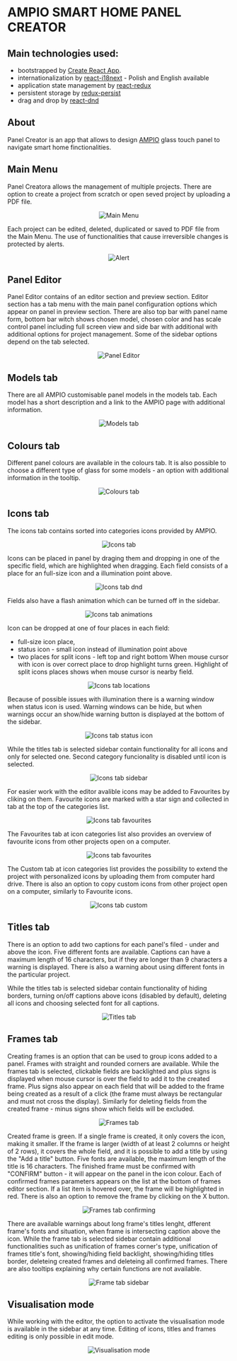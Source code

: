 # AMPIO SMART HOME PANEL CREATOR

## Main technologies used:

* bootstrapped by [Create React App](https://github.com/facebook/create-react-app).
* internationalization by [react-i18next](https://github.com/i18next/react-i18next) - Polish and English available
* application state management by [react-redux](https://github.com/reduxjs/react-redux)
* persistent storage by [redux-persist](https://github.com/rt2zz/redux-persist)
* drag and drop by [react-dnd](https://github.com/react-dnd/react-dnd/)

## About

Panel Creator is an app that allows to design [AMPIO](https://ampio.pl/en/ampio-smarthome-homepage/) glass touch panel to navigate smart home finctionalities. 


## Main Menu

Panel Creatora allows the management of multiple projects. There are option to create a project from scratch or open seved project by uploading a PDF file. 
<p align="center">
  <img src="https://github.com/KrynickiJarek/kreatorpaneli/blob/43f585d3e7a327e6d104b3beb355e63e80a140e9/src/assets/readme/01_main_menu.png" alt="Main Menu"/>
</p>

Each project can be edited, deleted, duplicated or saved to PDF file from the Main Menu.
The use of functionalities that cause irreversible changes is protected by alerts.
<p align="center">
  <img src="https://github.com/KrynickiJarek/kreatorpaneli/blob/b6de404c5bca02ebb2e7343213465980144fa8d8/src/assets/readme/02_alert.png" alt="Alert"/>
</p>

## Panel Editor

Panel Editor contains of an editor section and preview section. Editor section has a tab menu with the main panel configuration options which appear on 
panel in preview section. There are also top bar with panel name form, bottom bar witch shows chosen model, chosen color and has scale control panel including 
full screen view and side bar with additional with additional options for project management. Some of the sidebar options depend on the tab selected.
<p align="center">
  <img src="https://github.com/KrynickiJarek/kreatorpaneli/blob/1f33545dcc00e6110318fc368f5265ecec3e1ed0/src/assets/readme/03_panel_editor.png" alt="Panel Editor"/>
</p>

## Models tab

There are all AMPIO customisable panel models in the models tab. Each model has a short description and a link to the AMPIO page with additional information.
<p align="center">
  <img src="https://github.com/KrynickiJarek/kreatorpaneli/blob/c3e33958a766e0dd2d3444f096d371a410d7b478/src/assets/readme/04_models_tab.gif" alt="Models tab"/>
</p>

## Colours tab

Different panel colours are available in the colours tab. It is also possible to choose a different type of glass for some models - an option with additional information in the tooltip.
<p align="center">
  <img src="https://github.com/KrynickiJarek/kreatorpaneli/blob/1f33545dcc00e6110318fc368f5265ecec3e1ed0/src/assets/readme/05_colours_tab.png" alt="Colours tab"/>
</p>

## Icons tab

The icons tab contains sorted into categories icons provided by AMPIO.
<p align="center">
  <img src="https://github.com/KrynickiJarek/kreatorpaneli/blob/1f33545dcc00e6110318fc368f5265ecec3e1ed0/src/assets/readme/06_icons_tab.png" alt="Icons tab"/>
</p>

Icons can be placed in panel by draging them and dropping in one of the specific field, which are highlighted when dragging. Each field consists of a place for an full-size icon and a illumination point above.
<p align="center">
  <img src="https://github.com/KrynickiJarek/kreatorpaneli/blob/1f33545dcc00e6110318fc368f5265ecec3e1ed0/src/assets/readme/07_icons_tab_dnd.png" alt="Icons tab dnd"/>
</p>

Fields also have a flash animation which can be turned off in the sidebar.
<p align="center">
  <img src="https://github.com/KrynickiJarek/kreatorpaneli/blob/b74781b8ad7c832645aa580e2eb994e1645063a6/src/assets/readme/08_icons_tab_animations.gif" alt="Icons tab animations"/>
</p>

Icon can be dropped at one of four places in each field: 
* full-size icon place, 
* status icon - small icon instead of illumination point above
* two places for split icons - left top and right bottom
When mouse cursor with icon is over correct place to drop highlight turns green. Highlight of split icons places shows when mouse cursor is nearby field. 

<p align="center">
  <img src="https://github.com/KrynickiJarek/kreatorpaneli/blob/a39630b6c3b96778b6b37122ef3b9268995a9de9/src/assets/readme/09_icons_tab_locations.gif" alt="Icons tab locations"/>
</p>

Because of possible issues with illumination there is a warning window when status icon is used. Warning windows can be hide, but when warnings occur an show/hide warning button is displayed at the bottom of the sidebar.
<p align="center">
  <img src="https://github.com/KrynickiJarek/kreatorpaneli/blob/d6cc6c4159c453f8852587e7a09f4c1c14cd89a2/src/assets/readme/10_icons_tab_status_icon.gif" alt="Icons tab status icon"/>
</p>

While the titles tab is selected sidebar contain functionality for all icons and only for selected one. Second category funcionality is disabled until icon is selected.
<p align="center">
  <img src="https://github.com/KrynickiJarek/kreatorpaneli/blob/b1aff8a6156f0a7ca0a71b8de697914a2a8d21fc/src/assets/readme/11_icons_tab_sidebar.png" alt="Icons tab sidebar"/>
</p>

For easier work with the editor avalible icons may be added to Favourites by cliking on them. Favourite icons are marked with a star sign and collected in tab at the top of the categories list.
<p align="center">
  <img src="https://github.com/KrynickiJarek/kreatorpaneli/blob/b1aff8a6156f0a7ca0a71b8de697914a2a8d21fc/src/assets/readme/12_icons_tab_favourites.png" alt="Icons tab favourites"/>
</p>

The Favourites tab at icon categories list also provides an overview of favourite icons from other projects open on a computer.
<p align="center">
  <img src="https://github.com/KrynickiJarek/kreatorpaneli/blob/b1aff8a6156f0a7ca0a71b8de697914a2a8d21fc/src/assets/readme/13_icons_tab_favourites2.png" alt="Icons tab favourites"/>
</p>

The Custom tab at icon categories list provides the possibility to extend the project with personalized icons by uploading them from computer hard drive. There is also an option to copy custom icons from other project open on a computer, similarly to Favourite icons.
<p align="center">
  <img src="https://github.com/KrynickiJarek/kreatorpaneli/blob/9e2b21a5cb31f98cd3efcea7c89b57e112feb448/src/assets/readme/14_icons_tab_custom.png" alt="Icons tab custom"/>
</p>

## Titles tab

There is an option to add two captions for each panel's filed - under and above the icon. Five different fonts are available. Captions can have a maximum length of 16 characters, but if they are longer than 9 characters a warning is displayed. There is also a warning about using different fonts in the particular project. 

While the titles tab is selected sidebar contain functionality of hiding borders, turning on/off captions above icons (disabled by default), deleting all icons and choosing selected font for all captions. 
<p align="center">
  <img src="https://github.com/KrynickiJarek/kreatorpaneli/blob/15c21b017ccb312d1b5fb510237dc0170850ed55/src/assets/readme/15_titles_tab.png" alt="Titles tab"/>
</p>

## Frames tab

Creating frames is an option that can be used to group icons added to a panel. Frames with straight and rounded corners are available. While the frames tab is selected, clickable fields are backlighted and plus signs is displayed when mouse cursor is over the field to add it to the created frame. Plus signs also appear on each field that will be added to the frame being created as a result of a click (the frame must always be rectangular and must not cross the display). Similarly for deleting fields from the created frame - minus signs show which fields will be excluded.
<p align="center">
  <img src="https://github.com/KrynickiJarek/kreatorpaneli/blob/15c21b017ccb312d1b5fb510237dc0170850ed55/src/assets/readme/16_frames_tab.gif" alt="Frames tab"/>
</p>

Created frame is green. If a single frame is created, it only covers the icon, making it smaller.  If the frame is larger (width of at least 2 columns or height of 2 rows), it covers the whole field, and it is possible to add a title by using the "Add a title" button. Five fonts are available, the maximum length of the title is 16 characters. The finished frame must be confirmed with "CONFIRM" button - it will appear on the panel in the icon colour. Each of confirmed frames parameters appears on the list at the bottom of frames editor section. If a list item is hovered over, the frame will be highlighted in red. There is also an option to remove the frame by clicking on the X button.
<p align="center">
  <img src="https://github.com/KrynickiJarek/kreatorpaneli/blob/15c21b017ccb312d1b5fb510237dc0170850ed55/src/assets/readme/17_frames_tab_confirming.png" alt="Frames tab confirming"/>
</p>

There are available warnings about long frame's titles lenght, dfferent frame's fonts and situation, when frame is intersecting caption above the icon. While the frame tab is selected sidebar contain additional functionalities such as unification of frames corner's type, unification of frames title's font, showing/hiding field backlight, showing/hiding titles border, deleteing created frames and deleteing all confirmed frames. There are also tooltips explaining why certain functions are not available. 
<p align="center">
  <img src="https://github.com/KrynickiJarek/kreatorpaneli/blob/bd5d5ea06a145c8a12fb2f8e62ddd9e7902eab1f/src/assets/readme/18_frames_tab_sidebar.png" alt="Frame tab sidebar"/>
</p>

## Visualisation mode

While working with the editor, the option to activate the visualisation mode is available in the sidebar at any time. Editing of icons, titles and frames editing is only possible in edit mode.
<p align="center">
  <img src="https://github.com/KrynickiJarek/kreatorpaneli/blob/15c21b017ccb312d1b5fb510237dc0170850ed55/src/assets/readme/16_frames_tab.gif" alt="Visualisation mode"/>
</p>
